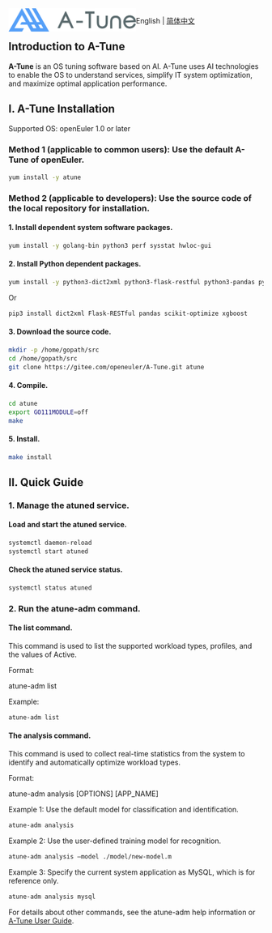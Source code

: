 <img src="misc/A-Tune-logo.png" width=50% div align=left />

English | [简体中文](./README-zh.md)

## Introduction to A-Tune 

**A-Tune** is an OS tuning software based on AI. A-Tune uses AI technologies to enable the OS to understand services, simplify IT system optimization, and maximize optimal application performance.


I. A-Tune Installation
----------

Supported OS: openEuler 1.0 or later

### Method 1 (applicable to common users): Use the default A-Tune of openEuler.

```bash
yum install -y atune
```

### Method 2 (applicable to developers): Use the source code of the local repository for installation.

#### 1. Install dependent system software packages.
```bash
yum install -y golang-bin python3 perf sysstat hwloc-gui
```

#### 2. Install Python dependent packages.
```bash
yum install -y python3-dict2xml python3-flask-restful python3-pandas python3-scikit-optimize python3-xgboost
```
Or
```bash
pip3 install dict2xml Flask-RESTful pandas scikit-optimize xgboost
```

#### 3. Download the source code.
```bash
mkdir -p /home/gopath/src
cd /home/gopath/src
git clone https://gitee.com/openeuler/A-Tune.git atune
```

#### 4. Compile.
```bash
cd atune
export GO111MODULE=off
make
```

#### 5. Install.
```bash
make install
```

II. Quick Guide
------------

### 1. Manage the atuned service.

#### Load and start the atuned service.
```bash
systemctl daemon-reload
systemctl start atuned
```

#### Check the atuned service status.
```bash
systemctl status atuned
```

### 2. Run the atune-adm command.

#### The list command.
This command is used to list the supported workload types, profiles, and the values of Active.

Format:

atune-adm list

Example:
```bash
atune-adm list
```

#### The analysis command.
This command is used to collect real-time statistics from the system to identify and automatically optimize workload types.

Format:

atune-adm analysis [OPTIONS] [APP_NAME]

Example 1: Use the default model for classification and identification.
```bash
atune-adm analysis
```
Example 2: Use the user-defined training model for recognition.
```bash
atune-adm analysis –model ./model/new-model.m
```
Example 3: Specify the current system application as MySQL, which is for reference only.
```bash
atune-adm analysis mysql
```

For details about other commands, see the atune-adm help information or [A-Tune User Guide](./Documentation/UserGuide/UserGuide.md).
